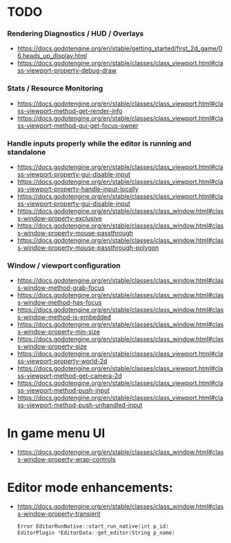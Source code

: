 # TODO
    
### Rendering Diagnostics / HUD / Overlays
* https://docs.godotengine.org/en/stable/getting_started/first_2d_game/06.heads_up_display.html
* https://docs.godotengine.org/en/stable/classes/class_viewport.html#class-viewport-property-debug-draw

### Stats / Resource Monitoring
* https://docs.godotengine.org/en/stable/classes/class_viewport.html#class-viewport-method-get-render-info
* https://docs.godotengine.org/en/stable/classes/class_viewport.html#class-viewport-method-gui-get-focus-owner

### Handle inputs properly while the editor is running and standalone
* https://docs.godotengine.org/en/stable/classes/class_viewport.html#class-viewport-property-gui-disable-input
* https://docs.godotengine.org/en/stable/classes/class_viewport.html#class-viewport-property-handle-input-locally
* https://docs.godotengine.org/en/stable/classes/class_viewport.html#class-viewport-property-gui-disable-input
* https://docs.godotengine.org/en/stable/classes/class_window.html#class-window-property-exclusive
* https://docs.godotengine.org/en/stable/classes/class_window.html#class-window-property-mouse-passthrough
* https://docs.godotengine.org/en/stable/classes/class_window.html#class-window-property-mouse-passthrough-polygon

### Window / viewport configuration
* https://docs.godotengine.org/en/stable/classes/class_window.html#class-window-method-grab-focus
* https://docs.godotengine.org/en/stable/classes/class_window.html#class-window-method-has-focus
* https://docs.godotengine.org/en/stable/classes/class_window.html#class-window-method-is-embedded
* https://docs.godotengine.org/en/stable/classes/class_window.html#class-window-property-min-size
* https://docs.godotengine.org/en/stable/classes/class_window.html#class-window-property-size
* https://docs.godotengine.org/en/stable/classes/class_viewport.html#class-viewport-property-world-2d
* https://docs.godotengine.org/en/stable/classes/class_viewport.html#class-viewport-method-get-camera-2d
* https://docs.godotengine.org/en/stable/classes/class_viewport.html#class-viewport-method-push-input
* https://docs.godotengine.org/en/stable/classes/class_viewport.html#class-viewport-method-push-unhandled-input

# In game menu UI 
* https://docs.godotengine.org/en/stable/classes/class_window.html#class-window-property-wrap-controls

# Editor mode enhancements:
* https://docs.godotengine.org/en/stable/classes/class_window.html#class-window-property-transient
    
    ```cpp
    Error EditorRunNative::start_run_native(int p_id)
    EditorPlugin *EditorData::get_editor(String p_name)
    ```
